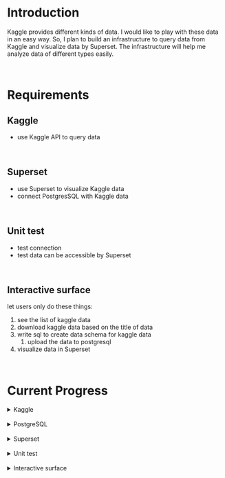 # Introduction
Kaggle provides different kinds of data. I would like to play with these data in an easy way. So, I plan to build an infrastructure to query data from Kaggle and visualize data by Superset. The infrastructure will help me analyze data of different types easily.

<br />

# Requirements
## Kaggle
* use Kaggle API to query data

<br />

## Superset
* use Superset to visualize Kaggle data
* connect PostgresSQL with Kaggle data

<br />

## Unit test
* test connection 
* test data can be accessible by Superset

<br />

## Interactive surface
let users only do these things:
  1. see the list of kaggle data
  2. download kaggle data based on the title of data
  3. write sql to create data schema for kaggle data
     1. upload the data to postgresql
  4. visualize data in Superset

<br />

# Current Progress


<details>
<summary> Kaggle </summary>

- [x] Use Kaggle API  <br />
- [x] Kaggle API query data <br />
  - [ ] store csv data in a folder
- [ ] process csv data 
  - [ ] write sql of table creation in a script and execute it
  - [ ] read csv and upload data to PostgreSQL
  - [ ] remove csv

</details>

<br />

<details>
<summary> PostgreSQL </summary>

- [ ] build PostgreSQL
- [ ] Use interactive interface of PostgreSQL to check data

</details>

<br />

<details>
<summary> Superset </summary>

- [x] build Superset
- [ ] Connect PostgreSQL
- [ ] visualize data

</details>

<br />

<details>
<summary> Unit test </summary>
</details>

<br />

<details>
<summary> Interactive surface </summary>
</details>

